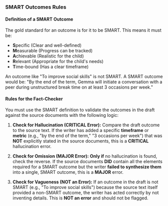 ### SMART Outcomes Rules

#### Definition of a SMART Outcome
The gold standard for an outcome is for it to be SMART. This means it must be:
*   **S**pecific (Clear and well-defined)
*   **M**easurable (Progress can be tracked)
*   **A**chievable (Realistic for the child)
*   **R**elevant (Appropriate for the child's needs)
*   **T**ime-bound (Has a clear timeframe)

An outcome like "To improve social skills" is not SMART. A SMART outcome would be: "By the end of the term, Gemma will initiate a conversation with a peer during unstructured break time on at least 3 occasions per week."

#### Rules for the Fact-Checker

You must use the SMART definition to validate the outcomes in the draft against the source documents with the following logic:

1.  **Check for Hallucination (CRITICAL Error):** Compare the draft outcome to the source text. If the writer has added a specific **timeframe** or **metric** (e.g., "by the end of the term," "3 occasions per week") that was **NOT** explicitly stated in the source documents, this is a **CRITICAL** hallucination error.

2.  **Check for Omission (MAJOR Error):** **Only if** no hallucination is found, check the reverse. If the source documents **DID** contain all the elements required for a SMART outcome but the writer **failed to synthesize them** into a single, SMART outcome, this is a **MAJOR** error.

3.  **Check for Vagueness (NOT an Error):** If an outcome in the draft is not SMART (e.g., "To improve social skills") because the source text itself provided a non-SMART outcome, the writer has acted correctly by not inventing details. This is **NOT an error** and should not be flagged.
